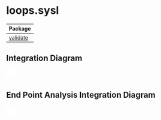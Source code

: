 


# loops.sysl

| Package |
----|
[validate](validate/README.md)|

## Integration Diagram
<img src="integration.svg">

## End Point Analysis Integration Diagram
<img src="integrationepa.svg">

